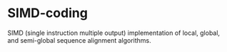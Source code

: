 # SIMD-coding
SIMD (single instruction multiple output) implementation of local, global, and semi-global sequence alignment algorithms.
